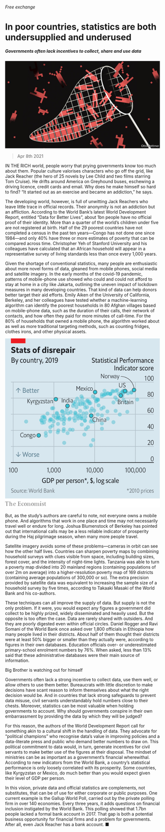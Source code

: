 ###### Free exchange

# In poor countries, statistics are both undersupplied and underused 

##### Governments often lack incentives to collect, share and use data 

![image](images/20210410_FND000_0.jpg) 

> Apr 8th 2021 

IN THE RICH world, people worry that prying governments know too much about them. Popular culture valorises characters who go off the grid, like Jack Reacher (the hero of 25 novels by Lee Child and two films starring Tom Cruise). He drifts around America on Greyhound buses, eschewing a driving licence, credit cards and email. Why does he make himself so hard to find? “It started out as an exercise and became an addiction,” he says.

The developing world, however, is full of unwitting Jack Reachers who leave little trace in official records. Their anonymity is not an addiction but an affliction. According to the World Bank’s latest World Development Report, entitled “Data for Better Lives”, about 1bn people have no official proof of their identity. More than a quarter of the world’s children under five are not registered at birth. Half of the 29 poorest countries have not completed a census in the past ten years—Congo has not done one since 1984—and only 40% have three or more estimates of poverty that can be compared across time. Christopher Yeh of Stanford University and his colleagues have calculated that an African household will appear in a representative survey of living standards less than once every 1,000 years.


Given the shortage of conventional statistics, many people are enthusiastic about more novel forms of data, gleaned from mobile phones, social media and satellite imagery. In the early months of the covid-19 pandemic, patterns of mobile-phone use showed who could and could not afford to stay at home in a city like Jakarta, outlining the uneven impact of lockdown measures in many developing countries. That kind of data can help donors better target their aid efforts. Emily Aiken of the University of California, Berkeley, and her colleagues have tested whether a machine-learning algorithm can identify the poorest households in 80 Afghan villages based on mobile-phone data, such as the duration of their calls, their network of contacts, and how often they paid for more minutes of call-time. For the 80% of households that owned a mobile phone, the algorithm worked about as well as more traditional targeting methods, such as counting fridges, clothes irons, and other physical assets.

![image](images/20210410_FNC420.png) 


But, as the study’s authors are careful to note, not everyone owns a mobile phone. And algorithms that work in one place and time may not necessarily travel well or endure for long. Joshua Blumenstock of Berkeley has pointed out that international calls may be a less reliable indicator of prosperity during the Haj pilgrimage season, when many more people travel.

Satellite imagery avoids some of these problems—cameras in orbit can see how the other half lives. Countries can sharpen poverty maps by combining household surveys with clues visible from space, including building sizes, forest cover, and the intensity of night-time lights. Tanzania was able to turn a poverty map divided into 20 mainland regions (containing populations of over 2m on average) into a higher-resolution poverty map of 169 districts (containing average populations of 300,000 or so). The extra precision provided by satellite data was equivalent to increasing the sample size of a household survey by five times, according to Takaaki Masaki of the World Bank and his co-authors.

These techniques can all improve the supply of data. But supply is not the only problem. If it were, you would expect any figures a government did collect to be highly prized, widely disseminated and heavily used. But the opposite is too often the case. Data are rarely shared with outsiders. And they are poorly digested even within official circles. Daniel Rogger and Ravi Somani of the World Bank once asked over 1,800 officials in Ethiopia how many people lived in their districts. About half of them thought their districts were at least 50% bigger or smaller than they actually were, according to figures in their own databases. Education officials over- or underestimated primary-school enrolment numbers by 76%. When asked, less than 13% said that these administrative databases were their main source of information.

Big Brother is watching out for himself

Governments often lack a strong incentive to collect data, use them well, or allow others to use them better. Bureaucrats with little discretion to make decisions have scant reason to inform themselves about what the right decision would be. And in countries that lack strong safeguards to prevent data misuse, civil servants understandably hold numbers close to their chests. Moreover, statistics can be most valuable when holding governments to account. Why should governments conspire in their own embarrassment by providing the data by which they will be judged?

For this reason, the authors of the World Development Report call for something akin to a cultural shift in the handling of data. They advocate for “political champions” who recognise data’s value in improving policies and a data-literate press and public who demand better numbers to draw on. This political commitment to data would, in turn, generate incentives for civil servants to make better use of the figures at their disposal. The mindset of ministries can be as important as a government’s financial wherewithal. According to new indicators from the World Bank, a country’s statistical performance is only loosely correlated with its prosperity. Some countries, like Kyrgyzstan or Mexico, do much better than you would expect given their level of GDP per person.

In this vision, private data and official statistics are complements, not substitutes, that can be of use for either corporate or public purposes. One current example is the Gallup World Poll, carried out by the private polling firm in over 140 economies. Every three years, it adds questions on financial inclusion instigated by the World Bank. This polling showed that 1.7bn people lacked a formal bank account in 2017. That gap is both a potential business opportunity for financial firms and a problem for governments. After all, even Jack Reacher has a bank account. ■

